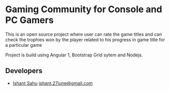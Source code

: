 # Gaming Community for Console and PC Gamers
This is an open source project where user can rate the game titles and can check the trophies won by the player related to his progress in game title for a particular game


Project is build using Angular 1, Bootstrap Grid sytem and Nodejs.

## Developers
- [Ishant Sahu](https://www.linkedin.com/in/ishant-sahu-22322557/)
  [ishant.27june@gmail.com](mailto:ishant.27june@gmail.com)





